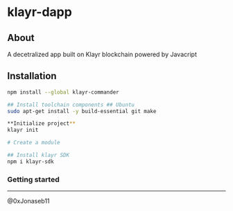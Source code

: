 # klayr-dapp

## About
A decetralized app built on Klayr blockchain powered by Javacript

## Installation

```sh
npm install --global klayr-commander

## Install toolchain components ## Ubuntu
sudo apt-get install -y build-essential git make

**Initialize project**
klayr init

# Create a module

## Install klayr SDK
npm i klayr-sdk

```

### Getting started



------------------

@0xJonaseb11